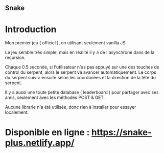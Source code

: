 ## Snake 

# Introduction
Mon premier jeu ( officiel ), en utilisant seulement vanilla JS.

Le jeu semble très simple, mais en réalité il y a de l'asynchrone dans de la recursion.

Chaque 0.5 seconde, si l'utilisateur n'as pas appuyé sur une des touches de control du serpent, alors
le serpent va avancer automatiquement. 
Le corps du serpent suivra ensuite selon les coordonées et la direction de la tête du serpent.

Il y a aussi une toute petite database ( leaderboard ) pour partager avec ses amis, seulement avec les méthodes POST & GET.

Aucune librarie n'a été utilisée, donc rien à installer pour essayer localement.

# Disponible en ligne : https://snake-plus.netlify.app/





